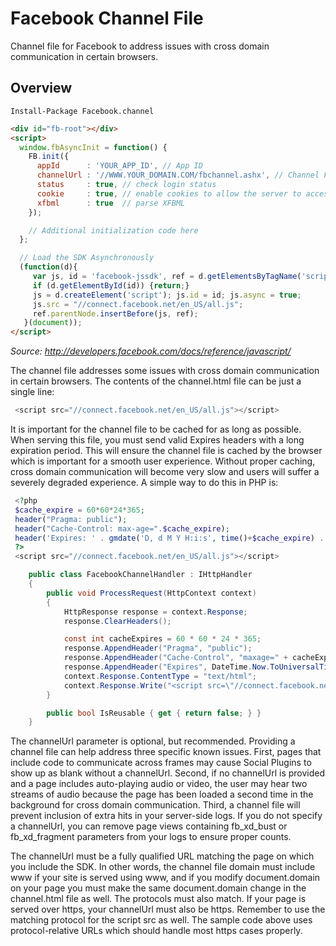 # Facebook Channel File

Channel file for Facebook to address issues with cross domain communication in certain browsers.

## Overview


```
Install-Package Facebook.channel
```

```html
<div id="fb-root"></div>
<script>
  window.fbAsyncInit = function() {
    FB.init({
      appId      : 'YOUR_APP_ID', // App ID
      channelUrl : '//WWW.YOUR_DOMAIN.COM/fbchannel.ashx', // Channel File
      status     : true, // check login status
      cookie     : true, // enable cookies to allow the server to access the session
      xfbml      : true  // parse XFBML
    });

    // Additional initialization code here
  };

  // Load the SDK Asynchronously
  (function(d){
     var js, id = 'facebook-jssdk', ref = d.getElementsByTagName('script')[0];
     if (d.getElementById(id)) {return;}
     js = d.createElement('script'); js.id = id; js.async = true;
     js.src = "//connect.facebook.net/en_US/all.js";
     ref.parentNode.insertBefore(js, ref);
   }(document));
</script>
```

*Source: http://developers.facebook.com/docs/reference/javascript/*

The channel file addresses some issues with cross domain communication in certain browsers. The contents of the channel.html file can be just a single line:

```javascript
 <script src="//connect.facebook.net/en_US/all.js"></script>
 ```

It is important for the channel file to be cached for as long as possible. When serving this file, you must send valid Expires headers with a long expiration period. This will ensure the channel file is cached by the browser which is important for a smooth user experience. Without proper caching, cross domain communication will become very slow and users will suffer a severely degraded experience. A simple way to do this in PHP is:

```php
 <?php
 $cache_expire = 60*60*24*365;
 header("Pragma: public");
 header("Cache-Control: max-age=".$cache_expire);
 header('Expires: ' . gmdate('D, d M Y H:i:s', time()+$cache_expire) . ' GMT');
 ?>
 <script src="//connect.facebook.net/en_US/all.js"></script>
```

```csharp
    public class FacebookChannelHandler : IHttpHandler
    {
        public void ProcessRequest(HttpContext context)
        {
            HttpResponse response = context.Response;
            response.ClearHeaders();

            const int cacheExpires = 60 * 60 * 24 * 365;
            response.AppendHeader("Pragma", "public");
            response.AppendHeader("Cache-Control", "maxage=" + cacheExpires);
            response.AppendHeader("Expires", DateTime.Now.ToUniversalTime().AddSeconds(cacheExpires).ToString("r"));
            context.Response.ContentType = "text/html";
            context.Response.Write("<script src=\"//connect.facebook.net/en_US/all.js\"></script>");
        }

        public bool IsReusable { get { return false; } }
    }
```

The channelUrl parameter is optional, but recommended. Providing a channel file can help address three specific known issues. First, pages that include code to communicate across frames may cause Social Plugins to show up as blank without a channelUrl. Second, if no channelUrl is provided and a page includes auto-playing audio or video, the user may hear two streams of audio because the page has been loaded a second time in the background for cross domain communication. Third, a channel file will prevent inclusion of extra hits in your server-side logs. If you do not specify a channelUrl, you can remove page views containing fb_xd_bust or fb_xd_fragment parameters from your logs to ensure proper counts.

The channelUrl must be a fully qualified URL matching the page on which you include the SDK. In other words, the channel file domain must include www if your site is served using www, and if you modify document.domain on your page you must make the same document.domain change in the channel.html file as well. The protocols must also match. If your page is served over https, your channelUrl must also be https. Remember to use the matching protocol for the script src as well. The sample code above uses protocol-relative URLs which should handle most https cases properly.
